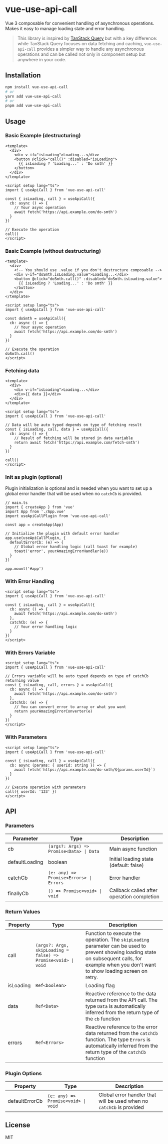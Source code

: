 # vue-use-api-call

Vue 3 composable for convenient handling of asynchronous operations. Makes it easy to manage loading state and error handling.

> This library is inspired by [TanStack Query](https://tanstack.com/query/latest) but with a key difference: while TanStack Query focuses on data fetching and caching, `vue-use-api-call` provides a simpler way to handle any asynchronous operations and can be called not only in component setup but anywhere in your code.

## Installation

```bash
npm install vue-use-api-call
# or
yarn add vue-use-api-call
# or
pnpm add vue-use-api-call
```

## Usage

### Basic Example (destructuring)

```vue
<template>
  <div>
    <div v-if="isLoading">Loading...</div>
    <button @click="call()" :disabled="isLoading">
      {{ isLoading ? 'Loading...' : 'Do smth' }}
    </button>
  </div>
</template>

<script setup lang="ts">
import { useApiCall } from 'vue-use-api-call'

const { isLoading, call } = useApiCall({
  cb: async () => {
    // Your async operation
    await fetch('https://api.example.com/do-smth')
  }
})

// Execute the operation
call()
</script>

```

### Basic Example (without destructuring)

```vue
<template>
  <div>
    <!-- You should use .value if you don't destructure composable -->
    <div v-if="doSmth.isLoading.value">Loading...</div>
    <button @click="doSmth.call()" :disabled="doSmth.isLoading.value">
      {{ isLoading ? 'Loading...' : 'Do smth' }}
    </button>
  </div>
</template>

<script setup lang="ts">
import { useApiCall } from 'vue-use-api-call'

const doSmth = useApiCall({
  cb: async () => {
    // Your async operation
    await fetch('https://api.example.com/do-smth')
  }
})

// Execute the operation
doSmth.call()
</script>

```

### Fetching data

```vue
<template>
  <div>
    <div v-if="isLoading">Loading...</div>
    <div>{{ data }}</div>
  </div>
</template>

<script setup lang="ts">
import { useApiCall } from 'vue-use-api-call'

// Data will be auto typed depends on type of fetching result
const { isLoading, call, data } = useApiCall({
  cb: async () => {
    // Result of fetching will be stored in data variable
    return await fetch('https://api.example.com/fetch-smth')
  }
})

call()
</script>

```

### Init as plugin (optional)
Plugin initialization is optional and is needed when you want to set up a global error handler that will be used when no `catchCb` is provided.


```vue
// main.ts
import { createApp } from 'vue'
import App from './App.vue'
import useApiCallPlugin from 'vue-use-api-call'

const app = createApp(App)

// Initialize the plugin with default error handler
app.use(useApiCallPlugin, {
  defaultErrorCb: (e) => {
    // Global error handling logic (call toast for example)
    toast('error', yourAmazingErrorHandler(e))
  }
})

app.mount('#app')
```

### With Error Handling

```vue
<script setup lang="ts">
import { useApiCall } from 'vue-use-api-call'

const { isLoading, call } = useApiCall({
  cb: async () => {
    await fetch('https://api.example.com/do-smth')
  },
  catchCb: (e) => {
    // Your error handling logic
  }
})
</script>
```

### With Errors Variable

```vue
<script setup lang="ts">
import { useApiCall } from 'vue-use-api-call'

// Errors variable will be auto typed depends on type of catchCb returning value
const { isLoading, call, errors } = useApiCall({
  cb: async () => {
    await fetch('https://api.example.com/do-smth')
  },
  catchCb: (e) => {
    // You can convert error to array or what you want
    return yourAmazingErrorConverter(e)
  }
})
</script>
```

### With Parameters

```vue
<script setup lang="ts">
import { useApiCall } from 'vue-use-api-call'

const { isLoading, call } = useApiCall({
  cb: async (params: { userId: string }) => {
    await fetch(`https://api.example.com/do-smth/${params.userId}`)
  }
})

// Execute operation with parameters
call({ userId: '123' })
</script>
```

## API

### Parameters

| Parameter | Type | Description |
|----------|-----|----------|
| cb | `(args?: Args) => Promise<Data> \| Data` | Main async function |
| defaultLoading | boolean | Initial loading state (default: false) |
| catchCb | `(e: any) => Promise<Errors> \| Errors` | Error handler |
| finallyCb | `() => Promise<void> \| void` | Callback called after operation completion |

### Return Values

| Property | Type | Description |
|----------|-----|----------|
| call | `(args?: Args, skipLoading = false) => Promise<void> \| void` | Function to execute the operation. The `skipLoading` parameter can be used to prevent showing loading state on subsequent calls, for example when you don't want to show loading screen on retry. |
| isLoading | `Ref<boolean>` | Loading flag |
| data | `Ref<Data>` | Reactive reference to the data returned from the API call. The type `Data` is automatically inferred from the return type of the `cb` function |
| errors | `Ref<Errors>` | Reactive reference to the error data returned from the `catchCb` function. The type `Errors` is automatically inferred from the return type of the `catchCb` function |

### Plugin Options

| Property | Type | Description |
|----------|-----|----------|
| defaultErrorCb | `(e: any) => Promise<void> \| void` | Global error handler that will be used when no `catchCb` is provided |

## License

MIT
